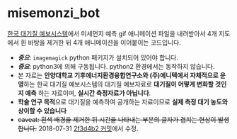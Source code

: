 # misemonzi_bot

[한국 대기질 예보시스템](http://www.kaq.or.kr)에서 미세먼지 예측 gif 애니메이션 파일을 내려받아서 4개 지도에서 흰 바탕을 제거한 뒤 4개 애니메이션을 이어붙이는 코드입니다.

- ***중요***: `imagemagick` python 패키지가 설치되어 있어야 합니다.
- ***중요***: python3에 의해 구동됩니다. python2 환경에서는 동작하지 않습니다.
- 본 자료는 **안양대학교 기후에너지환경융합연구소와 (주)에니텍에서 자체적으로 운영**하는 한국 대기질 예보시스템의 대기질 예보자료로 **대기질이 어떻게 변화할 것인지 예측** 하는 자료이며, **실시간 측정자료가 아닙니다**.
- **학술 연구 목적**으로 대기질을 예측하여 공개하는 자료이므로 **실제 측정 대기 농도와 상이할 수 있습니다**
- ~~caveat: 흰색 배경을 제거한 뒤 시간을 나타내는 부분의 글자가 겹치는 현상이 발생합니다.~~  2018-07-31 [2f3d4b2 커밋](https://github.com/Canorus/misemonzi_bot/commit/2f3d4b2a0c9cca44877564cd67fcb7dda6e43f7d)에서 수정.

